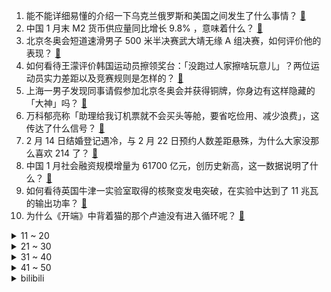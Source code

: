 1. 能不能详细易懂的介绍一下乌克兰俄罗斯和美国之间发生了什么事情？ [:link:](https://www.zhihu.com/question/516188345)
2. 中国 1 月末 M2 货币供应量同比增长 9.8% ，意味着什么？ [:link:](https://www.zhihu.com/question/515800403)
3. 北京冬奥会短道速滑男子 500 米半决赛武大靖无缘 A 组决赛，如何评价他的表现？ [:link:](https://www.zhihu.com/question/516355260)
4. 如何看待王濛评价韩国运动员擦领奖台：「没跑过人家擦啥玩意儿」？两位运动员实力差距以及竞赛规则是怎样的？ [:link:](https://www.zhihu.com/question/516233537)
5. 上海一男子发现同事请假参加北京冬奥会并获得铜牌，你身边有这样隐藏的「大神」吗？ [:link:](https://www.zhihu.com/question/515958013)
6. 万科郁亮称「助理给我订机票就不会买头等舱，要省吃俭用、减少浪费」，这传达了什么信号？ [:link:](https://www.zhihu.com/question/516109068)
7. 2 月 14 日结婚登记遇冷，与 2 月 22 日预约人数差距悬殊，为什么大家没那么喜欢 214 了？ [:link:](https://www.zhihu.com/question/516030131)
8. 中国 1 月社会融资规模增量为 61700 亿元，创历史新高，这一数据说明了什么？ [:link:](https://www.zhihu.com/question/515807474)
9. 如何看待英国牛津一实验室取得的核聚变发电突破，在实验中达到了 11 兆瓦的输出功率？ [:link:](https://www.zhihu.com/question/515707912)
10. 为什么《开端》中背着猫的那个卢迪没有进入循环呢？ [:link:](https://www.zhihu.com/question/511404812)
<details>
<summary>11 ~ 20</summary>

11. 如何评价动画《鬼灭之刃》第二季遊郭編（花街篇）第十一集大结局？ [:link:](https://www.zhihu.com/question/515944485)
12. 如何评价网友因《原神》游戏文案中的浮力问题吵了起来? [:link:](https://www.zhihu.com/question/515054873)
13. 如何评价王濛作为「专业运动员」对短道速滑的解说？她和央视「专业解说员」解说的本质区别在哪里？ [:link:](https://www.zhihu.com/question/516102153)
14. 2022 年三十岁的男人月薪一万多算什么水平？ [:link:](https://www.zhihu.com/question/515475808)
15. 你觉得沈腾会超过周星驰在喜剧界的成就吗？ [:link:](https://www.zhihu.com/question/287348181)
16. 为什么雪容融没有冰墩墩火? [:link:](https://www.zhihu.com/question/515020430)
17. 电影《张之洞》首映当天仅 2 人观看，票房共 90 元，导演发声称「排片少，求关注」，哪些原因导致的？ [:link:](https://www.zhihu.com/question/511303849)
18. 为什么刘昊然没扛起来《四海》票房? [:link:](https://www.zhihu.com/question/515550916)
19. 如何看待大连两个月内 10 多只野生梅花鹿命丧流浪狗之口？ [:link:](https://www.zhihu.com/question/515910934)
20. 如何看待速度滑冰男子 500 米颁奖仪式韩国运动员领奖前做出擦领奖台的动作？ [:link:](https://www.zhihu.com/question/516198351)
</details>
<details>
<summary>21 ~ 30</summary>

21. 从人类诞生到现在所产生的人类尸骸足够覆盖整个地球吗？ [:link:](https://www.zhihu.com/question/514620556)
22. 两个互相喜欢又懂得彼此的人因为走的路不同而分开，真的是一种遗憾吗？ [:link:](https://www.zhihu.com/question/516307447)
23. 你是如何一步步变得自律，最后收获自己想要的人生的？ [:link:](https://www.zhihu.com/question/515960441)
24. 如何在两年之内学完本科数学系中的纯数学部分？ [:link:](https://www.zhihu.com/question/513280332)
25. 特征工程到底是什么？ [:link:](https://www.zhihu.com/question/29316149)
26. 如果一直不谈恋爱会等到一个很好很好的人吗？ [:link:](https://www.zhihu.com/question/516314703)
27. Java开发除了增删改查还能做什么？很迷茫？ [:link:](https://www.zhihu.com/question/510619641)
28. 你知道哪些令人拍案叫绝的英语成语翻译？ [:link:](https://www.zhihu.com/question/267896650)
29. 英国海军战舰时代见敌必战是怎么回事？ [:link:](https://www.zhihu.com/question/38278828)
30. 最近一直很低落，可以分享一首歌吗？ [:link:](https://www.zhihu.com/question/516041255)
</details>
<details>
<summary>31 ~ 40</summary>

31. 普京拜登通话 1 小时后，俄方披露美国对所谓「俄侵乌」的论调已达顶峰，有哪些信息值得关注？ [:link:](https://www.zhihu.com/question/516291682)
32. 如果电视剧《开端》出口，外国人会觉得好看吗？ [:link:](https://www.zhihu.com/question/512249702)
33. 高考后女生要不要学驾照？ [:link:](https://www.zhihu.com/question/514145630)
34. 你说，人活这一辈子到底是为了什么？ [:link:](https://www.zhihu.com/question/514622375)
35. 自从看了《鬼灭之刃》以后再也看不下去别的动漫了，有没有媲美《鬼灭之刃》的动漫推荐? [:link:](https://www.zhihu.com/question/515390259)
36. 如果找不到生活的意义怎么办？ [:link:](https://www.zhihu.com/question/516327790)
37. 对自己各个方面不自信怎么办? [:link:](https://www.zhihu.com/question/516287113)
38. 是上班累还是上学累？ [:link:](https://www.zhihu.com/question/514548800)
39. 为什么上班都是坐着，还会感觉疲惫不堪？ [:link:](https://www.zhihu.com/question/27708607)
40. 如果你被困在《开端》中的 45 路公交车，你会如何自救？ [:link:](https://www.zhihu.com/question/511025673)
</details>
<details>
<summary>41 ~ 50</summary>

41. 天赋真的大于一切吗？ [:link:](https://www.zhihu.com/question/515895938)
42. 如果把《三国杀》中寒冰剑改为顺对方一张牌，是加强还是削弱？ [:link:](https://www.zhihu.com/question/514707068)
43. 王濛为什么这么受欢迎？她有哪些吸引人的特质和经历？ [:link:](https://www.zhihu.com/question/516052386)
44. 自己带五个月的孩子，老公让我做全部家务，怎么让他知道我也很累？ [:link:](https://www.zhihu.com/question/513639790)
45. 有没有什么只有老二次元才知道的东西？ [:link:](https://www.zhihu.com/question/515811451)
46. 如何评价木心？ [:link:](https://www.zhihu.com/question/20492929)
47. 你们青春最大的遗憾是什么？ [:link:](https://www.zhihu.com/question/514371863)
48. 如何以「我终于嫁给了那个红衣策马过长街的少年」为开头写一篇甜文？ [:link:](https://www.zhihu.com/question/503274062)
49. 2022年的情人节有哪些礼物推荐？ [:link:](https://www.zhihu.com/question/515062514)
50. 跟女生认识不久，才半个月。就要过情人节了，互相感觉还行，情人节要不要送礼物，送的话送什么合适？ [:link:](https://www.zhihu.com/question/40292015)
</details><details>
<summary>bilibili</summary>

1. 【罗翔】我也是第一次到这个地方来，大开眼界！ [:link:](//www.bilibili.com/video/BV1Yi4y1f7ou)
2. 课 堂 请 勿 对 对 子【第二季】5.0 ！！！ [:link:](//www.bilibili.com/video/BV1JP4y1P76Q)
3. ⚡尺V尺⚡ [:link:](//www.bilibili.com/video/BV1pm4y1d7M5)
4. 如何把苏伊士运河变没？【硬核狠人26】 [:link:](//www.bilibili.com/video/BV19F41177yJ)
5. 【warma】300万关注啦！来纪念一下吧【沃玛的生活/第七期】 [:link:](//www.bilibili.com/video/BV1LR4y177om)
6. 2021年的总结 1000个星星小人画完拉 [:link:](//www.bilibili.com/video/BV1eS4y1G7ig)
7. 《中 二 少 年 杀 鬼 记 ！》 [:link:](//www.bilibili.com/video/BV1vL4y1s7qY)
8. 有个洗脚妹问我：“是不是人与人之间没有互相看透 才产生了爱情？” [:link:](//www.bilibili.com/video/BV1Wi4y1f7yq)
9. 赵鹏疯了，到处踢人 [:link:](//www.bilibili.com/video/BV1uT4y1X7ZS)
10. 《关于男友来我家串门惨遭亲戚围观这件事》 [:link:](//www.bilibili.com/video/BV19F411778H)
<details>
<summary>11 ~ 20</summary>

11. 一只靠脚刹车的涡轮增鸭 [:link:](//www.bilibili.com/video/BV13R4y1L7Ch)
12. 圆满了！原来早在16年前官方就埋下了伏笔啊！ [:link:](//www.bilibili.com/video/BV1GT4y1X7AA)
13. 哥又给大家整了首翻唱 [:link:](//www.bilibili.com/video/BV12L4y1s7QQ)
14. 一墩难求，那就用沙子堆一个吧 [:link:](//www.bilibili.com/video/BV1kY411L7Kw)
15. 评分5.6！历史新低令人窒息！诚实吐槽柯南M24绯色的子弹 [:link:](//www.bilibili.com/video/BV1G5411o7HX)
16. 月售10000多盒的超人气饼干，自己在家做，结果。。。 [:link:](//www.bilibili.com/video/BV1f34y1k7D5)
17. 别人的18岁vs你的18岁… [:link:](//www.bilibili.com/video/BV1cr4y1a7dp)
18. 《动画异世界》：第二部！ [:link:](//www.bilibili.com/video/BV1344y1H7zE)
19. 这就是弱国的悲哀，他们直接收拾桌子走了，此时更知铸剑人的伟大 [:link:](//www.bilibili.com/video/BV1FP4y1w7J6)
20. 一个人，何止一个人！！！ [:link:](//www.bilibili.com/video/BV1LP4y1w7Wc)
</details>
<details>
<summary>21 ~ 30</summary>

21. 【真诚向】以此20秒感恩2021的挫折和痛苦 [:link:](//www.bilibili.com/video/BV1wT4y1X7wf)
22. “别开枪，我投降惹 ! ” [:link:](//www.bilibili.com/video/BV1TT4y1X73U)
23. 无人机+迫击炮=？？？【迫击炮快乐阴人流#4】 [:link:](//www.bilibili.com/video/BV1QF41177bp)
24. 为什么都在期待2026年意大利冬奥会！而韩国却害怕 [:link:](//www.bilibili.com/video/BV1ZT4y1Q7EV)
25. 这也能卖？！ [:link:](//www.bilibili.com/video/BV1XT4y1Q7cV)
26. 「亚特兰蒂斯」 青 春 版  ！！？ [:link:](//www.bilibili.com/video/BV1Tr4y1a7GG)
27. 【全网唯一】真·单人7-18 终结时代 [:link:](//www.bilibili.com/video/BV1Su41197Ay)
28. 试吃深海大猛货，龙宫使者，你们猜会翻车吗？ [:link:](//www.bilibili.com/video/BV15341177PE)
29. 大家好！我是佐藤健，我来B站啦！ [:link:](//www.bilibili.com/video/BV11b4y177DE)
30. 兰  怼  怼 [:link:](//www.bilibili.com/video/BV16b4y177qt)
</details>
<details>
<summary>31 ~ 40</summary>

31. 这些年被学生惯坏的老师 [:link:](//www.bilibili.com/video/BV1r3411j7Wi)
32. 情人节预演 [:link:](//www.bilibili.com/video/BV1Nq4y187Yv)
33. 帅小伙因黄油快过期，被迫做一期惠灵顿牛排，吃一口眼泪都掉了下来 [:link:](//www.bilibili.com/video/BV1aZ4y1o7mZ)
34. 危！当杠精遇上倒霉蛋！《水浒传》P8（杨志卖刀） [:link:](//www.bilibili.com/video/BV1yu41197Kc)
35. 欢迎来到魔法世界～ [:link:](//www.bilibili.com/video/BV1kL4y1377Y)
36. 猫咪:能带我回家吗。 [:link:](//www.bilibili.com/video/BV1xu411976Z)
37. 水 星 迫 降 青 春 版 #2 ！！？ [:link:](//www.bilibili.com/video/BV1eu41197nJ)
38. 原来游戏才是最懂你的朋友？ [:link:](//www.bilibili.com/video/BV1fq4y1b7bT)
39. 原初修真伏羲生存 EP1 开局竟出一把神弓 [:link:](//www.bilibili.com/video/BV1Ua411y7De)
40. 半年没回家，发现我妈成主播了？？ [:link:](//www.bilibili.com/video/BV1r3411j7i2)
</details>
<details>
<summary>41 ~ 50</summary>

41. 羽生结弦是不是有那个社交牛逼症 [:link:](//www.bilibili.com/video/BV1344y1H7bg)
42. 最后一个坑真狗啊！ [:link:](//www.bilibili.com/video/BV1c34y1C76C)
43. 30秒讲完《甄嬛传》 [:link:](//www.bilibili.com/video/BV1RR4y157k9)
44. 冰墩墩找不到他的脸了，你能帮帮他吗？ [:link:](//www.bilibili.com/video/BV14P4y1P77Q)
45. 我觉得老妈很公平 [:link:](//www.bilibili.com/video/BV1Fr4y1a7te)
46. 黑皮＋甜妹？涂上最黑粉底假装去美黑，爸妈回家看傻了…… [:link:](//www.bilibili.com/video/BV1SL4y1s7Ch)
47. 【不止游戏】AK-47究竟有多经典？ [:link:](//www.bilibili.com/video/BV1nS4y1G7DW)
48. 集源江湖菜  厨子探店¥163 [:link:](//www.bilibili.com/video/BV1bY411L73p)
49. 始于快乐 亡与生活 [:link:](//www.bilibili.com/video/BV1wT4y1X7J6)
50. 【野生人类图鉴】我的冤种朋友你还好吗？【妈见打】 [:link:](//www.bilibili.com/video/BV1Ja411y7fX)
</details>
<details>
<summary>51 ~ 60</summary>

51. 【时代少年团】TNT纪录片《光环中的少年——“辞旧”》预告片 [:link:](//www.bilibili.com/video/BV1C3411j7nC)
52. 螨虫真的有那么可怕吗？ [:link:](//www.bilibili.com/video/BV1xS4y1C7Q3)
53. 继续扯！那个女人说，追她的人排到了法国，到底有没有撒谎！！ [:link:](//www.bilibili.com/video/BV1ou411975u)
54. 这DJ能处，有歌他真放！ [:link:](//www.bilibili.com/video/BV1cb4y1475X)
55. 屑魔女：是谁这么可爱呢？ 4K [:link:](//www.bilibili.com/video/BV1oP4y1c7QV)
56. 俯卧撑，但监督者是AI。 [:link:](//www.bilibili.com/video/BV1sm4y1Z76x)
57. 它好像不太服气！ [:link:](//www.bilibili.com/video/BV11u41197xR)
58. 【原神】好家伙！就你小子一天天这么二创是吧？？ [:link:](//www.bilibili.com/video/BV1RR4y157Lu)
59. 物 归 原 主 [:link:](//www.bilibili.com/video/BV15q4y187zX)
60. 卧槽，我当时真的以为爸妈在吹牛！！！ [:link:](//www.bilibili.com/video/BV1o5411d7ze)
</details>
<details>
<summary>61 ~ 70</summary>

61. 跟我铠子拼你有这个实力吗！！？ [:link:](//www.bilibili.com/video/BV1K5411o7mA)
62. 一张嘴就知道，确实是文化人 [:link:](//www.bilibili.com/video/BV1Ni4y1f7Sv)
63. 谷爱凌：好的，下一个问题… [:link:](//www.bilibili.com/video/BV1pZ4y1R7qG)
64. ⚡░H░I░U░———░B░O░O░M░⚡ [:link:](//www.bilibili.com/video/BV1SS4y1G77N)
65. 明天出差，今天要做个核酸。 [:link:](//www.bilibili.com/video/BV1xZ4y1R7cG)
66. 把我的油腻姐姐改造成美女一次吧 [:link:](//www.bilibili.com/video/BV1na411y72h)
67. 吉克·耶志毅 劝艾伦不要地鸣 珍贵影像 [:link:](//www.bilibili.com/video/BV1HR4y177Rx)
68. 【原神整活】凝光：这玩意不比神之眼好用？ [:link:](//www.bilibili.com/video/BV1Bb4y1779n)
69. 【STN快报第六季20】我这夜店，一去就是一辈子！ [:link:](//www.bilibili.com/video/BV1rm4y1d7SS)
70. 【波兰球】福到了 [:link:](//www.bilibili.com/video/BV1hi4y1f7DE)
</details>
<details>
<summary>71 ~ 80</summary>

71. 看懂这个视频，保证你升职加薪（二） [:link:](//www.bilibili.com/video/BV1G34y117rF)
72. 当班级有重名的同学时 [:link:](//www.bilibili.com/video/BV1NF411n7Pb)
73. 房车旅行博主全是演员？ [:link:](//www.bilibili.com/video/BV1Nr4y1a7nj)
74. 羽生结弦的偶像，普鲁申科是如何表演花滑的？简直骚破天际了! [:link:](//www.bilibili.com/video/BV1dR4y157gK)
75. 这可能是海绵宝宝最不想看到的还原！ [:link:](//www.bilibili.com/video/BV18R4y177sj)
76. •᷄ࡇ•᷅ [:link:](//www.bilibili.com/video/BV1hS4y1C7tk)
77. 【花滑运动员千金】50万订阅者！我爱你们~ [:link:](//www.bilibili.com/video/BV1Kr4y1a7zm)
78. 世界并不完美，我们还有彼此 - 斑鸠 Alec Benjamin 现场剪辑版《If We Have Each Other》【中英双字】 [:link:](//www.bilibili.com/video/BV12Z4y1Z7na)
79. 致 黑 夜 中 呜 咽 与 怒 吼 [:link:](//www.bilibili.com/video/BV1ib4y17793)
80. 美军：这样下去要输越南了 [:link:](//www.bilibili.com/video/BV1Kq4y187Kk)
</details>
<details>
<summary>81 ~ 90</summary>

81. 卧槽卧槽！！我不信有对手顶得住他这一套！ [:link:](//www.bilibili.com/video/BV1bu41197m2)
82. 揭秘诈骗式手机回收，UP亲测8799的iPhone13ProMax差点没了！ [:link:](//www.bilibili.com/video/BV1J5411o7no)
83. 《心海，这次是我不配》 [:link:](//www.bilibili.com/video/BV14b4y177AC)
84. 居然是反转剧情？女孩和冰墩墩合照的时候...... [:link:](//www.bilibili.com/video/BV1wF411n7SK)
85. 求一双没看过新版《倚天屠龙记》的眼睛！！！ [:link:](//www.bilibili.com/video/BV1844y1H7ZZ)
86. 这就是榜样的力量！ [:link:](//www.bilibili.com/video/BV1xP4y1P7jA)
87. ⚡️双 屑 合 璧 •᷅ࡇ•᷄ 天 下 无 敌⚡️ [:link:](//www.bilibili.com/video/BV14b4y147yS)
88. 法国运动员坚持汉字签名，每一笔都在意料之外！网友：一开始我以为他叫“π” [:link:](//www.bilibili.com/video/BV1f3411j7XL)
89. 北美最危险国家随机探店！！摇到哪就吃到哪，居然这么离谱？ [:link:](//www.bilibili.com/video/BV165411o7ki)
90. 当你成为「wifi路由器」？！ [:link:](//www.bilibili.com/video/BV1jF411n7zN)
</details>
<details>
<summary>91 ~ 100</summary>

91. 《孤勇者》完整版！谁再说我不关心你们，我跟谁急！！！ [:link:](//www.bilibili.com/video/BV1Mq4y187tw)
92. 卧槽！我现在相信董子健说的是真的了！ [:link:](//www.bilibili.com/video/BV1Ha411y7AW)
93. 后来，国产剧中再也看不到这样穿着打扮的女主了！ [:link:](//www.bilibili.com/video/BV1S44y1H71t)
94. 小时候这么可爱，长大怎么就嚼起了“口香糖” [:link:](//www.bilibili.com/video/BV1Db4y177XC)
95. 什么？！今年最好看的电影出现了？ [:link:](//www.bilibili.com/video/BV1jS4y1r7K1)
96. 《 读 评 论 》 [:link:](//www.bilibili.com/video/BV1Tm4y1d7aS)
97. 他的帅和（我）理发师没什么关系… [:link:](//www.bilibili.com/video/BV1u5411o7sJ)
98. “动物治愈你的坏心情！” [:link:](//www.bilibili.com/video/BV135411o7Zz)
99. 网络热门爆款鉴定23 [:link:](//www.bilibili.com/video/BV1wP4y1w7gE)
100. 【行业揭秘】你家洗澡水也忽冷忽热？ [:link:](//www.bilibili.com/video/BV1R34y1k7wg)
</details></details>